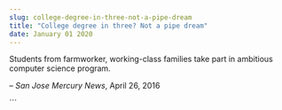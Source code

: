 ```yaml
---
slug: college-degree-in-three-not-a-pipe-dream
title: "College degree in three? Not a pipe dream"
date: January 01 2020
---
```


 
<p>
  Students from farmworker, working&#45;class families take part in ambitious
  computer science program.
</p>
<p>– <em>San Jose Mercury News</em>, April 26, 2016</p>
```
